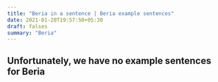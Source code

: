 ```yaml
---
title: "Beria in a sentence | Beria example sentences"
date: 2021-01-20T19:57:50+05:30
draft: falses
summary: "Beria"
---
```

## Unfortunately, we have no example sentences for Beria                 
